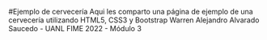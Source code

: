#Ejemplo de cervecería
Aqui les comparto una página de ejemplo de una cervecería utilizando HTML5, CSS3 y Bootstrap 
Warren Alejandro Alvarado Saucedo - UANL FIME 2022 - Módulo 3
